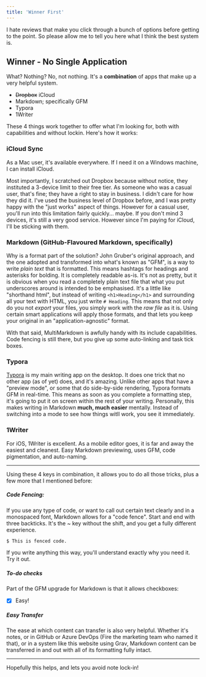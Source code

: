 ```yaml
---
title: 'Winner First'
---
```


I hate reviews that make you click through a bunch of options before getting to the point. So please allow me to tell you here what I think the best system is.

## Winner - No Single Application

What? Nothing? No, not nothing. It's a **combination** of apps that make up a very helpful system.

- ~~Dropbox~~ iCloud
- Markdown; specifically GFM
- Typora
- 1Writer

These 4 things work together to offer what I'm looking for, both with capabilities and without lockin. Here's how it works:

### iCloud Sync

As a Mac user, it's available everywhere. If I need it on a Windows machine, I can install iCloud.

Most importantly, I scratched out Dropbox because without notice, they instituted a 3-device limit to their free tier. As someone who was a casual user, that's fine; they have a right to stay in business. I didn't care for how they did it. I've used the business level of Dropbox before, and I was pretty happy with the "just works" aspect of things. However for a casual user, you'll run into this limitation fairly quickly... maybe. If you don't mind 3 devices, it's still a very good service. However since I'm paying for iCloud, I'll be sticking with them.

### Markdown (GitHub-Flavoured Markdown, specifically)
Why is a format part of the solution? John Gruber's original approach, and the one adopted and transformed into what's known as "GFM", is a way to write _plain text_ that is formatted. This means hashtags for headings and asterisks for bolding. It is completely readable as-is. It's not as pretty, but it is obvious when you read a completely plain text file that what you put underscores around is intended to be emphasised. It's a little like "shorthand html", but instead of writing `<h1>Heading</h1>` and surrounding all your text with HTML, you just write `# Heading`. This means that not only do you not _export_ your files, you simply work with the _raw file_ as it is. Using certain smart applications will apply those formats, and that lets you keep your original in an "application-agnostic" format.

With that said, MultiMarkdown is awfully handy with its include capabilities. Code fencing is still there, but you give up some auto-linking and task tick boxes.

### Typora
[Typora](http://typora.io) is my main writing app on the desktop. It does one trick that no other app (as of yet) does, and it's amazing. Unlike other apps that have a "preview mode", or some that do side-by-side rendering, Typora formats GFM in real-time. This means as soon as you complete a formatting step, it's going to put it on screen within the rest of your writing. Personally, this makes writing in Markdown **much, much easier** mentally. Instead of switching into a mode to see how things witll work, you see it immediately.

### 1Writer
For iOS, 1Writer is excellent. As a mobile editor goes, it is far and away the easiest and cleanest. Easy Markdown previewing, uses GFM, code pigmentation, and auto-naming.

---

Using these 4 keys in combination, it allows you to do all those tricks, plus a few more that I mentioned before:

##### Code Fencing:

If you use any type of code, or want to call out certain text clearly and in a monospaced font, Markdown allows for a "code fence". Start and end with three backticks. It's the ~ key without the shift,  and you get a fully different experience.

```sh
$ This is fenced code.
```
If you write anything this way, you'll understand exactly why you need it. Try it out.

##### To-do checks

Part of the GFM upgrade for Markdown is that it allows checkboxes:

- [x] Easy!

##### Easy Transfer

The ease at which content can transfer is also very helpful. Whether it's notes, or in GitHub or Azure DevOps (Fire the marketing team who named it that), or in a system like this website using Grav, Markdown content can be transferred in and out with all of its formatting fully intact. 

---

Hopefully this helps, and lets you avoid note lock-in!